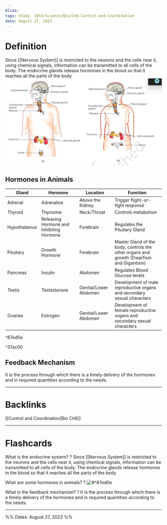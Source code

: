 ```yaml
---
Alias:
tags: Study, 10th/Science/Bio/Ch6-Control-and-Coordination
date: August 27, 2023
---
```

# Definition
Since [[Nervous System]] is restricted to the neurons and the cells near it, using chemical signals, information can be transmitted to all cells of the body.
The endocrine glands release hormones in the blood so that it reaches all the parts of the body
![Pasted image 20230827215345.png](assets/pasted-image-20230827215345-1bb64f3737dd1ab0b3f02657b6ba0294.png)
## Hormones in Animals
| Gland        | Hormone                                  | Location                             | Function                                                                                |
| ------------ | ---------------------------------------- | ------------------------------------ | --------------------------------------------------------------------------------------- |
| Adrenal      | Adrenaline                               | Above the Kidney                     | Trigger flight-or-fight response                                                        |
| Thyroid      | Thyroxine                                | Neck/Throat                          | Controls metabolism                                                                     |
| Hypothalamus | Releasing Hormone and Inhibiting Hormone | Forebrain | Regulates the Pituitary Gland                                                           |
| Pituitary   | Growth Hormone                           | Forebrain | Master Gland of the body, controls the other organs and growth (Dwarfism and Gigantism) |
| Pancreas     | Insulin                                  | Abdomen                              | Regulates Blood Glucose levels                                                          |
| Testis       | Testosterone                             | Genital/Lower Abdomen                | Development of male reproductive organs and secondary sexual characters                 |
| Ovaries      | Estrogen                                 | Genital/Lower Abdomen                | Development of female reproductive organs and secondary sexual characters                 |

^87ed0e


^37ac00
## Feedback Mechanism
It is the process through which there is a timely delivery of the hormones and in required quantities according to the needs.

---
# Backlinks
[[Control and Coordination|Bio Ch6]]

---
# Flashcards

What is the endocrine system?
?
Since [[Nervous System]] is restricted to the neurons and the cells near it, using chemical signals, information can be transmitted to all cells of the body.
The endocrine glands release hormones in the blood so that it reaches all the parts of the body
<!--SR:!2024-04-20,122,220-->

What are some hormones in animals?
?
![#^87ed0e]()
<!--SR:!2024-10-15,273,260-->

What is the feedback mechanism?
?
It is the process through which there is a timely delivery of the hormones and in required quantities according to the needs.
<!--SR:!2024-09-02,246,264-->

---

%%
Dates: August 27, 2023
%%
